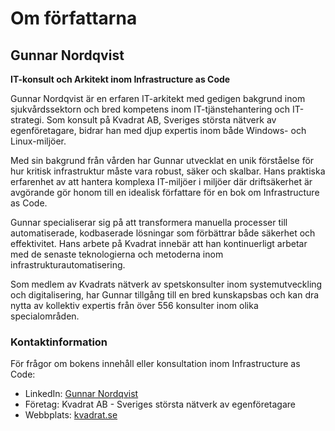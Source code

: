 # Om författarna

## Gunnar Nordqvist
**IT-konsult och Arkitekt inom Infrastructure as Code**

Gunnar Nordqvist är en erfaren IT-arkitekt med gedigen bakgrund inom sjukvårdssektorn och bred kompetens inom IT-tjänstehantering och IT-strategi. Som konsult på Kvadrat AB, Sveriges största nätverk av egenföretagare, bidrar han med djup expertis inom både Windows- och Linux-miljöer.

Med sin bakgrund från vården har Gunnar utvecklat en unik förståelse för hur kritisk infrastruktur måste vara robust, säker och skalbar. Hans praktiska erfarenhet av att hantera komplexa IT-miljöer i miljöer där driftsäkerhet är avgörande gör honom till en idealisk författare för en bok om Infrastructure as Code.

Gunnar specialiserar sig på att transformera manuella processer till automatiserade, kodbaserade lösningar som förbättrar både säkerhet och effektivitet. Hans arbete på Kvadrat innebär att han kontinuerligt arbetar med de senaste teknologierna och metoderna inom infrastrukturautomatisering.

Som medlem av Kvadrats nätverk av spetskonsulter inom systemutveckling och digitalisering, har Gunnar tillgång till en bred kunskapsbas och kan dra nytta av kollektiv expertis från över 556 konsulter inom olika specialområden.

### Kontaktinformation

För frågor om bokens innehåll eller konsultation inom Infrastructure as Code:
- LinkedIn: [Gunnar Nordqvist](https://se.linkedin.com/in/gunnarnordqvist)
- Företag: Kvadrat AB - Sveriges största nätverk av egenföretagare
- Webbplats: [kvadrat.se](https://kvadrat.se)
